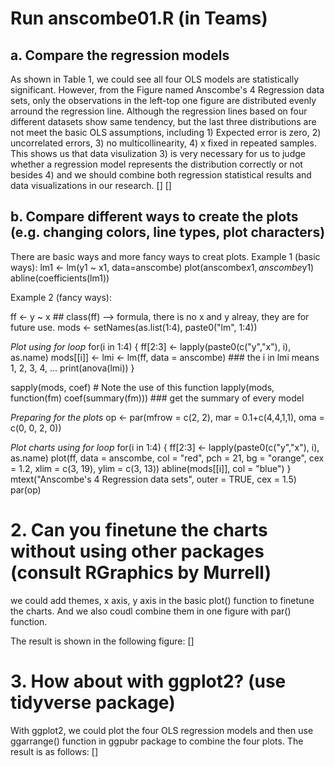 # Run anscombe01.R (in Teams)
## a. Compare the regression models
As shown in Table 1, we could see all four OLS models are statistically significant. However, from the Figure 
named Anscombe's 4 Regression data sets, only the observations in the left-top one figure are distributed evenly
arround the regression line. Although the regression lines based on four different datasets show same tendency, 
but the last three distributions are not meet the basic OLS assumptions, including 1) Expected error is zero, 
2) uncorrelated errors, 3) no multicollinearity, 4) x fixed in repeated samples. This shows us that data visulization 
3) is very necessary for us to judge whether a regression model represents the distribution correctly or not besides 
4) and we should combine both regression statistical results and data visualizations in our research.
[]
[]

## b. Compare different ways to create the plots (e.g. changing colors, line types, plot characters)
There are basic ways and more fancy ways to creat plots.
Example 1 (basic ways): 
lm1 <- lm(y1 ~ x1, data=anscombe)
plot(anscombe$x1,anscombe$y1)
abline(coefficients(lm1))

Example 2 (fancy ways):

ff <- y ~ x ## class(ff) --> formula, there is no x and y alreay, they are for future use.
mods <- setNames(as.list(1:4), paste0("lm", 1:4))

*Plot using for loop*
for(i in 1:4) {
  ff[2:3] <- lapply(paste0(c("y","x"), i), as.name)
  mods[[i]] <- lmi <- lm(ff, data = anscombe) ### the i in lmi means 1, 2, 3, 4, ...
  print(anova(lmi))
}

sapply(mods, coef)  # Note the use of this function
lapply(mods, function(fm) coef(summary(fm))) ### get the summary of every model

*Preparing for the plots*
op <- par(mfrow = c(2, 2), mar = 0.1+c(4,4,1,1), oma =  c(0, 0, 2, 0))

*Plot charts using for loop*
for(i in 1:4) {
  ff[2:3] <- lapply(paste0(c("y","x"), i), as.name)
  plot(ff, data = anscombe, col = "red", pch = 21, bg = "orange", cex = 1.2,
       xlim = c(3, 19), ylim = c(3, 13))
  abline(mods[[i]], col = "blue")
}
mtext("Anscombe's 4 Regression data sets", outer = TRUE, cex = 1.5)
par(op)

# 2. Can you finetune the charts without using other packages (consult RGraphics by Murrell)
we could add themes, x axis, y axis in the basic plot() function to finetune the charts. And we also coudl combine them in one figure with
par() function.

The result is shown in the following figure:
[]


# 3. How about with ggplot2? (use tidyverse package)
With ggplot2, we could plot the four OLS regression models and then use ggarrange() function in ggpubr package to combine the four plots.
The result is as follows:
[]



